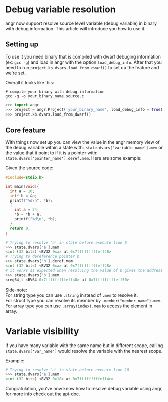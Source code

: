 # Debug variable resolution

angr now support resolve source level variable (debug variable) in binary with debug information. This article will introduce you how to use it.

## Setting up

To use it you need binary that is compiled with dwarf debuging information (ex: `gcc -g`) and load in angr with the option `load_debug_info`. After that you need to run `project.kb.dvars.load_from_dwarf()` to set up the feature and we're set.  

Overall it looks like this:
```
# compile your binary with debug information
gcc -g -o your_binary_name source.c
```
```python
>>> import angr
>>> project = angr.Project('your_binary_name', load_debug_info = True)
>>> project.kb.dvars.load_from_dwarf()
```

## Core feature

With things now set up you can view the value in the angr memory view of the debug variable within a state with: `state.dvars['variable_name'].mem` or the value that it point to if it is a pointer with: `state.dvars['pointer_name'].deref.mem`. Here are some example:

Given the source code:
```c
#include<stdio.h>

int main(void){
  int a = 10;
  int* b = &a;
  printf("%d\n", *b);
  {
    int a = 24;
    *b = *b + a;
    printf("%d\n", *b);
  }
  return 0;
}
```

```python
# Trying to resolve 'a' in state before execute line 6
>>> state.dvars['a'].mem
<int (32 bits) <BV32 0xa> at 0x7fffffffffeff48>
# Trying to dereference pointer b
>>> state.dvars['b'].deref.mem
<int (32 bits) <BV32 0xa> at 0x7fffffffffeff48>
# it works as expected when resolving the value of b gives the address of a
>>> state.dvars['b'].mem
<reg64_t <BV64 0x7fffffffffeff48> at 0x7fffffffffeff50>
```

Side-note:  
For string type you can use `.string` instead of `.mem` to resolve it.  
For struct type you can resolve its member by `.member("member_name").mem`.
For array type you can use `.array(index).mem` to access the element in array.

# Variable visibility
If you have many variable with the same name but in different scope, calling `state.dvars['var_name']` would resolve the variable with the nearest scope.

Example:
```python
# Trying to resolve 'a' in state before execute line 10
>>> state.dvars['a'].mem
<int (32 bits) <BV32 0x18> at 0x7fffffffffeff4c>
```

Congratulation, you've now know how to resolve debug variable using angr, for more info check out the api-doc.
